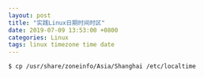 ```yaml
---
layout: post
title: "实践Linux日期时间时区"
date: 2019-07-09 13:53:00 +0800
categories: Linux
tags: linux timezone time date
---
```




```shell
$ cp /usr/share/zoneinfo/Asia/Shanghai /etc/localtime
```
